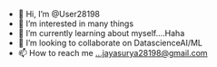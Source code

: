 - 👋 Hi, I’m @User28198
- 👀 I’m interested in many things
- 🌱 I’m currently learning about myself....Haha
- 💞️ I’m looking to collaborate on DatascienceAI/ML
- 📫 How to reach me ...jayasurya28198@gmail.com

<!---
User28198/User28198 is a ✨ special ✨ repository because its `README.md` (this file) appears on your GitHub profile.
You can click the Preview link to take a look at your changes.
--->
